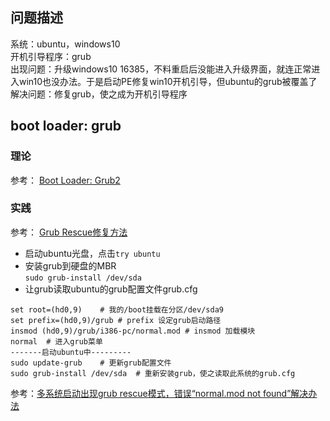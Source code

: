 ## 问题描述
系统：ubuntu，windows10  
开机引导程序：grub  
出现问题：升级windows10 16385，不料重启后没能进入升级界面，就连正常进入win10也没办法。于是启动PE修复win10开机引导，但ubuntu的grub被覆盖了  
解决问题：修复grub，使之成为开机引导程序  

## boot loader: grub
### 理论
参考： [Boot Loader: Grub2](http://linux.vbird.org/linux_basic/0510osloader.php#grub)  

### 实践
参考： [Grub Rescue修复方法](http://forum.ubuntu.org.cn/viewtopic.php?f=139&t=348503)
* 启动ubuntu光盘，点击`try ubuntu`  
* 安装grub到硬盘的MBR  
`sudo grub-install /dev/sda`
* 让grub读取ubuntu的grub配置文件grub.cfg  
```
set root=(hd0,9)	# 我的/boot挂载在分区/dev/sda9
set prefix=(hd0,9)/grub	# prefix 设定grub启动路径
insmod (hd0,9)/grub/i386-pc/normal.mod # insmod 加载模块
normal	# 进入grub菜单
-------启动ubuntu中---------
sudo update-grub	# 更新grub配置文件
sudo grub-install /dev/sda	# 重新安装grub，使之读取此系统的grub.cfg
```
参考：[多系统启动出现grub rescue模式，错误“normal.mod not found”解决办法](http://blog.sina.com.cn/s/blog_7deb436e0101nzkq.html)  
